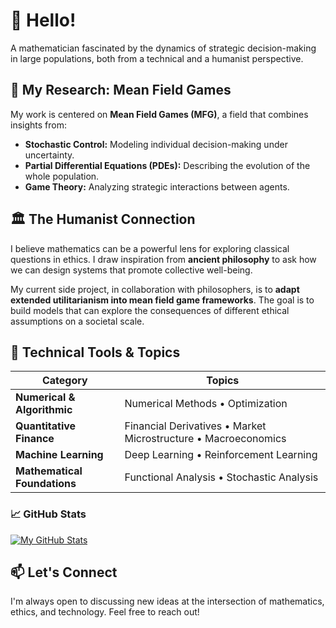 # 👋 Hello! 

A mathematician fascinated by the dynamics of strategic decision-making in large populations, both from a technical and a humanist perspective.


## 🔭 My Research: Mean Field Games

My work is centered on **Mean Field Games (MFG)**, a field that combines insights from:
* **Stochastic Control:** Modeling individual decision-making under uncertainty.
* **Partial Differential Equations (PDEs):** Describing the evolution of the whole population.
* **Game Theory:** Analyzing strategic interactions between agents.

## 🏛️ The Humanist Connection

I believe mathematics can be a powerful lens for exploring classical questions in ethics. I draw inspiration from **ancient philosophy** to ask how we can design systems that promote collective well-being.

My current side project, in collaboration with philosophers, is to **adapt extended utilitarianism into mean field game frameworks**. The goal is to build models that can explore the consequences of different ethical assumptions on a societal scale.

## 🧠 Technical Tools & Topics

| Category                  | Topics                                                              |
| ------------------------- | ------------------------------------------------------------------- |
| **Numerical & Algorithmic** | Numerical Methods • Optimization                                    |
| **Quantitative Finance** | Financial Derivatives • Market Microstructure • Macroeconomics      |
| **Machine Learning** | Deep Learning • Reinforcement Learning                              |
| **Mathematical Foundations**| Functional Analysis • Stochastic Analysis                           |


### 📈 GitHub Stats

[![My GitHub Stats](https://github-readme-stats.vercel.app/api?username=your-github-username&show_icons=true&theme=radical)](https://github.com/anuraghazra/github-readme-stats)


## 📫 Let's Connect

I'm always open to discussing new ideas at the intersection of mathematics, ethics, and technology. Feel free to reach out!

